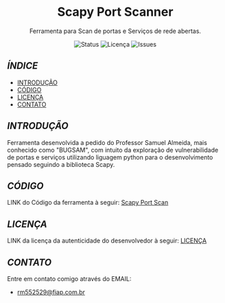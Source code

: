 
<h1 align="center">Scapy Port Scanner</h1>

<p align="center">
 Ferramenta para Scan de portas e Serviços de rede abertas.
</p>

<p align="center">
  <img src="https://img.shields.io/badge/Status-%20Finalizado-yellow" alt="Status">
  <img src="https://img.shields.io/github/license/rm552529/Scapy_Port_Scan" alt="Licença">
  <img src="https://img.shields.io/github/issues/seu-usuario/seu-repositorio" alt="Issues">
</p>

## _ÍNDICE_
- [INTRODUÇÃO](#introdução)
- [CÓDIGO](#código)
- [LICENÇA](#licença)
- [CONTATO](#contato)


## _INTRODUÇÃO_

Ferramenta desenvolvida a pedido do Professor Samuel Almeida, mais conhecido como "BUGSAM", com intuito da exploração de vulnerabilidade de portas e serviços utilizando liguagem python para o desenvolvimento pensado seguindo a biblioteca Scapy.

## _CÓDIGO_
LINK do Código da ferramenta à seguir: [Scapy Port Scan](Main_Code)

## _LICENÇA_
LINK da licença da autenticidade do desenvolvedor à seguir: [LICENÇA](LICENÇA)

## _CONTATO_
Entre em contato comigo através do EMAIL:
- rm552529@fiap.com.br
